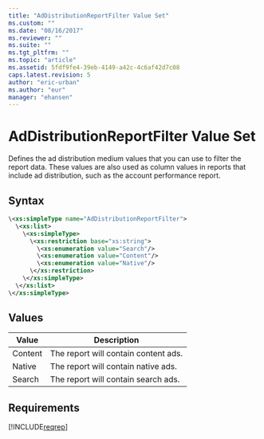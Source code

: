 ```yaml
---
title: "AdDistributionReportFilter Value Set"
ms.custom: ""
ms.date: "08/16/2017"
ms.reviewer: ""
ms.suite: ""
ms.tgt_pltfrm: ""
ms.topic: "article"
ms.assetid: 5fdf9fe4-39eb-4149-a42c-4c6af42d7c08
caps.latest.revision: 5
author: "eric-urban"
ms.author: "eur"
manager: "ehansen"
---
```

# AdDistributionReportFilter Value Set
Defines the ad distribution medium values that you can use to filter the report data. These values are also used as column values in reports that include ad distribution, such as the account performance report.

## Syntax

```xml
\<xs:simpleType name="AdDistributionReportFilter">
  \<xs:list>
    \<xs:simpleType>
      \<xs:restriction base="xs:string">
        \<xs:enumeration value="Search"/>
        \<xs:enumeration value="Content"/>
        \<xs:enumeration value="Native"/>
      \</xs:restriction>
    \</xs:simpleType>
  \</xs:list>
\</xs:simpleType>
```

## Values

|Value|Description|
|---------|---------------|
|Content|The report will contain content ads.|
|Native|The report will contain native ads.|
|Search|The report will contain search ads.|

## Requirements
[!INCLUDE[reqrep](../reporting-api/includes/reqrep.md)]